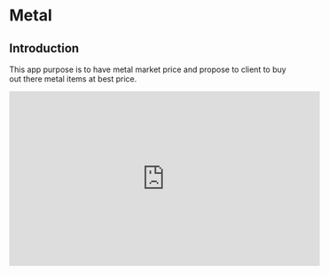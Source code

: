 # Metal

## Introduction

This app purpose is to have metal market price and propose to client to buy out there metal items at best price.

<iframe width="560" height="315" src="https://www.youtube-nocookie.com/embed/VTUr2vNXlbM" title="YouTube video player" frameborder="0" allow="accelerometer; autoplay; clipboard-write; encrypted-media; gyroscope; picture-in-picture; web-share" allowfullscreen></iframe>
